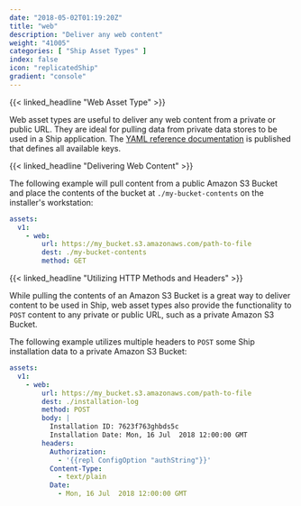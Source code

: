 ```yaml
---
date: "2018-05-02T01:19:20Z"
title: "web"
description: "Deliver any web content"
weight: "41005"
categories: [ "Ship Asset Types" ]
index: false
icon: "replicatedShip"
gradient: "console"
---
```

{{< linked_headline "Web Asset Type" >}}

Web asset types are useful to deliver any web content from a private or public URL. They are ideal for pulling data from private data stores to be used in a Ship application. The [YAML reference documentation](https://help.staging.replicated.com/api/ship-assets/web/) is published that defines all available keys.

{{< linked_headline "Delivering Web Content" >}}

The following example will pull content from a public Amazon S3 Bucket and place the contents of the bucket at `./my-bucket-contents` on the installer's workstation:

```yaml
assets:
  v1:
    - web:
        url: https://my_bucket.s3.amazonaws.com/path-to-file
        dest: ./my-bucket-contents
        method: GET
```


{{< linked_headline "Utilizing HTTP Methods and Headers" >}}

While pulling the contents of an Amazon S3 Bucket is a great way to deliver content to be used in Ship, web asset types also provide the functionality to `POST` content to any private or public URL, such as a private Amazon S3 Bucket.

The following example utilizes multiple headers to `POST` some Ship installation data to a private Amazon S3 Bucket:

```yaml
assets:
  v1:
    - web:
        url: https://my_bucket.s3.amazonaws.com/path-to-file
        dest: ./installation-log
        method: POST
        body: |
          Installation ID: 7623f763ghbds5c
          Installation Date: Mon, 16 Jul  2018 12:00:00 GMT 
        headers:
          Authorization:
            - '{{repl ConfigOption "authString"}}'
          Content-Type:
            - text/plain
          Date:
            - Mon, 16 Jul  2018 12:00:00 GMT
```
